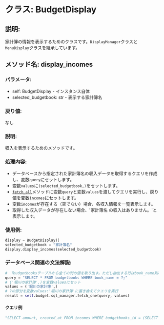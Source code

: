 # クラス: BudgetDisplay

## 説明:
家計簿の情報を表示するためのクラスです。`DisplayManager`クラスと`MenuDisplay`クラスを継承しています。

## メソッド名: display_incomes

### パラメータ:
- self: BudgetDisplay - インスタンス自体
- selected_budgetbook: str - 表示する家計簿名

### 戻り値:
なし

### 説明:
収入を表示するためのメソッドです。

### 処理内容:
- データベースから指定された家計簿名の収入データを取得するクエリを作成し、変数`query`にセットします。
- 変数`values`に`(selected_budgetbook,)`をセットします。
- [`fetch_all`](../../../db/sql.py/SQLManagerクラス/fetch_all.html)メソッドに変数`query`と変数`values`を渡してクエリを実行し、戻り値を変数`incomes`にセットします。
- 変数`incomes`が存在する（空でない）場合、各収入情報を一覧表示します。
- 取得した収入データが存在しない場合、'家計簿名 の収入はありません。'と表示します。

### 使用例:
```python
display = BudgetDisplay()
selected_budgetbook = "家計簿名"
display.display_incomes(selected_budgetbook)
```

### データベース関連の文法解説:

```python
# 「budgetbooksテーブルから全ての列の値を取り出す。ただし抽出する行はbook_name列の値が?の行に絞り込む」という意味のクエリを作成する
query = "SELECT * FROM budgetbooks WHERE book_name = ?;"
# ('堀川の家計簿',)を変数valuesにセット
values = ('堀川の家計簿',)
# ?の部分を変数values:'堀川の家計簿'に置き換えてクエリを実行
result = self.budget.sql_manager.fetch_one(query, values)
```

#### クエリ例

```python
"SELECT amount, created_at FROM incomes WHERE budgetbooks_id = (SELECT id FROM budgetbooks WHERE book_name = ?);"
```